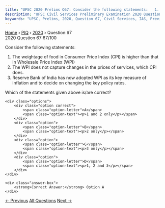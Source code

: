 ```yaml
---
title: "UPSC 2020 Prelims Q67: Consider the following statements:   1. The weightage of foo..."
description: "UPSC Civil Services Preliminary Examination 2020 Question 67 with options and answer"
keywords: "UPSC, Prelims, 2020, Question 67, Civil Services, IAS, Previous Year Questions"
---
```


<nav class="breadcrumb">
    <a href="../../">Home</a>
    <span>›</span>
    <a href="../">PIQ</a>
    <span>›</span>
    <a href="./">2020</a>
    <span>›</span>
    <span>Question 67</span>
</nav>

<div class="question-header">
    <div class="question-meta">
        <span class="year-badge">2020</span>
        <span class="question-number">Question 67</span>
        <span class="progress">67/100</span>
    </div>
    <div class="progress-bar">
        <div class="progress-fill" style="width: 67.0%"></div>
    </div>
</div>

<div class="question-content">
    <div class="question-text">
        <p>Consider the following statements:</p>
<ol>
<li>The weightage of food in Consumer Price Index (CPI) is higher than that in Wholesale Price Index (WPI)</li>
<li>The WPI does not capture changes in the prices of services, which CPI does.</li>
<li>Reserve Bank of India has now adopted WPI as its key measure of inflation and to decide on changing the key policy rates.</li>
</ol>
<p>Which of the statements given above is/are correct?</p>
    </div>
    
    <div class="options">
        <div class="option correct">
            <span class="option-letter">A</span>
            <span class="option-text"><p>1 and 2 only</p></span>
        </div>
        <div class="option">
            <span class="option-letter">B</span>
            <span class="option-text"><p>2 only</p></span>
        </div>
        <div class="option">
            <span class="option-letter">C</span>
            <span class="option-text"><p>3 only</p></span>
        </div>
        <div class="option">
            <span class="option-letter">D</span>
            <span class="option-text"><p>1, 2 and 3</p></span>
        </div>
    </div>

    <div class="answer-box">
        <strong>Correct Answer:</strong> Option A
    </div>
</div>

<div class="question-nav">
    <a href="../q066-under-the-kisan-credit-card-scheme-short-term-cred/" class="nav-btn prev">← Previous</a>
    <a href="../" class="nav-btn center">All Questions</a>
    <a href="../q068-consider-the-following-pairs-river-flows-into-1-me/" class="nav-btn next">Next →</a>
</div>
